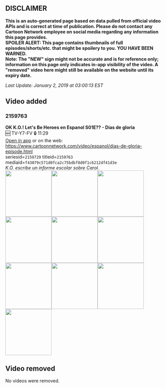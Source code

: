 ## DISCLAIMER
**This is an auto-generated page based on data pulled from official video APIs and is correct at time of publication. Please do not contact any Cartoon Network employee on social media regarding any information this page provides.**  
**SPOILER ALERT: This page contains thumbnails of full episodes/shorts/etc. that might be spoilery to you. YOU HAVE BEEN WARNED.**  
**Note: The "NEW" sign might not be accurate and is for reference only; information on this page only indicates in-app visibility of the video. A "removed" video here might still be available on the website until its expiry date.**  

_Last Update: January 2, 2019 at 03:00:13 EST_
## Video added
### 2159763
**OK K.O.! Let's Be Heroes en Espanol S01E?? - Dias de gloria**  
🆕 TV-Y7-FV 🔒 11:29  
[Open in app](https://tinyurl.com/ydfkufme) or on the web: https://www.cartoonnetwork.com/video/espanol/dias-de-gloria-episode.html  
seriesid=`2159729` titleid=`2159763` mediaid=`f43079c571d0fca2c75bdbf8d0f1c6212df41d3e`  
_K.O. escribe un informe escolar sobre Carol._  
<a href="https://s3.amazonaws.com/cn-orchestrator/2159763_001_1280x720.jpg"><img src="https://s3.amazonaws.com/cn-orchestrator/2159763_001_640x360.jpg" height="144px" /></a><a href="https://s3.amazonaws.com/cn-orchestrator/2159763_002_1280x720.jpg"><img src="https://s3.amazonaws.com/cn-orchestrator/2159763_002_640x360.jpg" height="144px" /></a><a href="https://s3.amazonaws.com/cn-orchestrator/2159763_003_1280x720.jpg"><img src="https://s3.amazonaws.com/cn-orchestrator/2159763_003_640x360.jpg" height="144px" /></a><a href="https://s3.amazonaws.com/cn-orchestrator/2159763_004_1280x720.jpg"><img src="https://s3.amazonaws.com/cn-orchestrator/2159763_004_640x360.jpg" height="144px" /></a><a href="https://s3.amazonaws.com/cn-orchestrator/2159763_005_1280x720.jpg"><img src="https://s3.amazonaws.com/cn-orchestrator/2159763_005_640x360.jpg" height="144px" /></a><a href="https://s3.amazonaws.com/cn-orchestrator/2159763_006_1280x720.jpg"><img src="https://s3.amazonaws.com/cn-orchestrator/2159763_006_640x360.jpg" height="144px" /></a><a href="https://s3.amazonaws.com/cn-orchestrator/2159763_007_1280x720.jpg"><img src="https://s3.amazonaws.com/cn-orchestrator/2159763_007_640x360.jpg" height="144px" /></a><a href="https://s3.amazonaws.com/cn-orchestrator/2159763_008_1280x720.jpg"><img src="https://s3.amazonaws.com/cn-orchestrator/2159763_008_640x360.jpg" height="144px" /></a><a href="https://s3.amazonaws.com/cn-orchestrator/2159763_009_1280x720.jpg"><img src="https://s3.amazonaws.com/cn-orchestrator/2159763_009_640x360.jpg" height="144px" /></a><a href="https://s3.amazonaws.com/cn-orchestrator/2159763_010_1280x720.jpg"><img src="https://s3.amazonaws.com/cn-orchestrator/2159763_010_640x360.jpg" height="144px" /></a>
## Video removed
No videos were removed.
